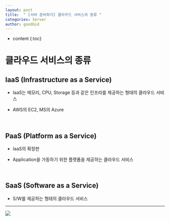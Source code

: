 ```yaml
---
layout: post
title:  " [서버 준비하기] 클라우드 서비스의 종류 "
categories: Server
author: goodGid
---
```

* content
{:toc}


# 클라우드 서비스의 종류

## IaaS (Infrastructure as a Service)

* IaaS는 메모리, CPU, Storage 등과 같은 인프라를 제공하는 형태의 클라우드 서비스

* AWS의 EC2, MS의 Azure

<br>

## PaaS (Platform as a Service)

* IaaS의 확장판

* Application을 가동하기 위한 플랫폼을 제공하는 클라우드 서비스

<br>

## SaaS (Software as a Service)

* S/W를 제공하는 형태의 클라우드 서비스

---



![](/assets/img/server/types_of_cloud_services_1.png)



